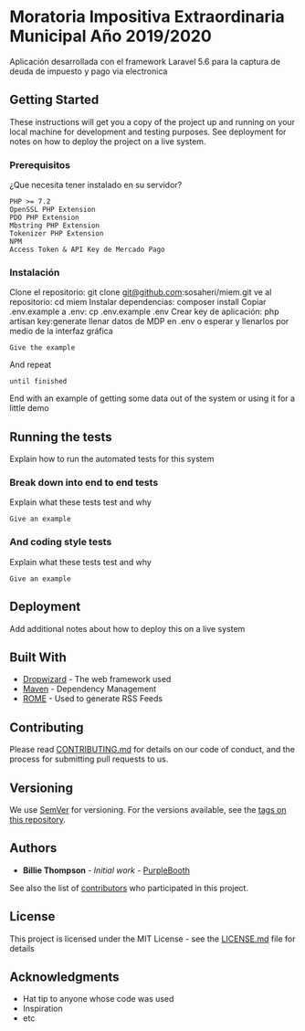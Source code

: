 # Moratoria Impositiva Extraordinaria Municipal Año 2019/2020

Aplicación desarrollada con el framework Laravel 5.6 para la captura de deuda de impuesto y pago via electronica

## Getting Started

These instructions will get you a copy of the project up and running on your local machine for development and testing purposes. See deployment for notes on how to deploy the project on a live system.

### Prerequisitos

¿Que necesita tener instalado en su servidor?

```
PHP >= 7.2
OpenSSL PHP Extension
PDO PHP Extension
Mbstring PHP Extension
Tokenizer PHP Extension
NPM
Access Token & API Key de Mercado Pago
```

### Instalación

Clone el repositorio: git clone git@github.com:sosaheri/miem.git
ve al repositorio: cd miem
Instalar dependencias: composer install
Copiar .env.example a .env: cp .env.example .env
Crear key de aplicación: php artisan key:generate
llenar datos de MDP en .env o esperar y llenarlos por medio de la interfaz gráfica


```
Give the example
```

And repeat

```
until finished
```

End with an example of getting some data out of the system or using it for a little demo

## Running the tests

Explain how to run the automated tests for this system

### Break down into end to end tests

Explain what these tests test and why

```
Give an example
```

### And coding style tests

Explain what these tests test and why

```
Give an example
```

## Deployment

Add additional notes about how to deploy this on a live system

## Built With

* [Dropwizard](http://www.dropwizard.io/1.0.2/docs/) - The web framework used
* [Maven](https://maven.apache.org/) - Dependency Management
* [ROME](https://rometools.github.io/rome/) - Used to generate RSS Feeds

## Contributing

Please read [CONTRIBUTING.md](https://gist.github.com/PurpleBooth/b24679402957c63ec426) for details on our code of conduct, and the process for submitting pull requests to us.

## Versioning

We use [SemVer](http://semver.org/) for versioning. For the versions available, see the [tags on this repository](https://github.com/your/project/tags). 

## Authors

* **Billie Thompson** - *Initial work* - [PurpleBooth](https://github.com/PurpleBooth)

See also the list of [contributors](https://github.com/your/project/contributors) who participated in this project.

## License

This project is licensed under the MIT License - see the [LICENSE.md](LICENSE.md) file for details

## Acknowledgments

* Hat tip to anyone whose code was used
* Inspiration
* etc
